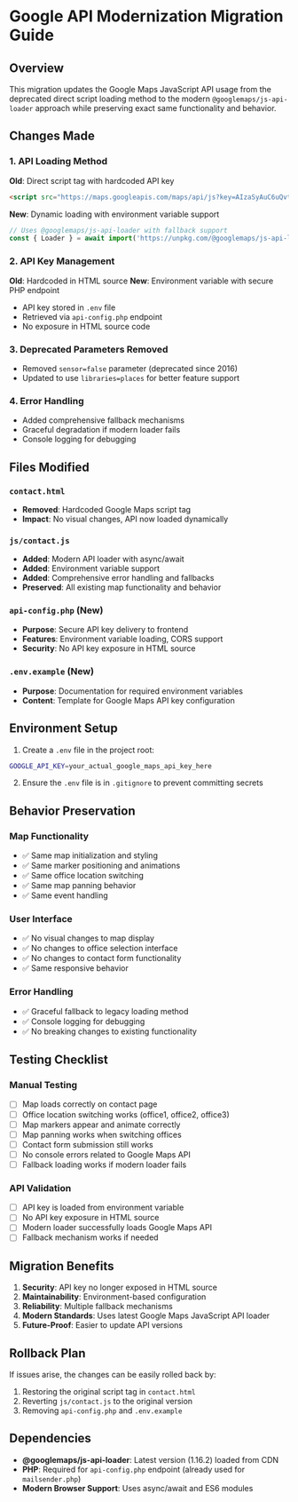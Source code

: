 # Google API Modernization Migration Guide

## Overview
This migration updates the Google Maps JavaScript API usage from the deprecated direct script loading method to the modern `@googlemaps/js-api-loader` approach while preserving exact same functionality and behavior.

## Changes Made

### 1. API Loading Method
**Old**: Direct script tag with hardcoded API key
```html
<script src="https://maps.googleapis.com/maps/api/js?key=AIzaSyAuC6uQvtDvk0xU3oHyrsd3Tt0iSD_Xiu8&sensor=false"></script>
```

**New**: Dynamic loading with environment variable support
```javascript
// Uses @googlemaps/js-api-loader with fallback support
const { Loader } = await import('https://unpkg.com/@googlemaps/js-api-loader@1.16.2/dist/index.min.js');
```

### 2. API Key Management
**Old**: Hardcoded in HTML source
**New**: Environment variable with secure PHP endpoint
- API key stored in `.env` file
- Retrieved via `api-config.php` endpoint
- No exposure in HTML source code

### 3. Deprecated Parameters Removed
- Removed `sensor=false` parameter (deprecated since 2016)
- Updated to use `libraries=places` for better feature support

### 4. Error Handling
- Added comprehensive fallback mechanisms
- Graceful degradation if modern loader fails
- Console logging for debugging

## Files Modified

### `contact.html`
- **Removed**: Hardcoded Google Maps script tag
- **Impact**: No visual changes, API now loaded dynamically

### `js/contact.js`
- **Added**: Modern API loader with async/await
- **Added**: Environment variable support
- **Added**: Comprehensive error handling and fallbacks
- **Preserved**: All existing map functionality and behavior

### `api-config.php` (New)
- **Purpose**: Secure API key delivery to frontend
- **Features**: Environment variable loading, CORS support
- **Security**: No API key exposure in HTML source

### `.env.example` (New)
- **Purpose**: Documentation for required environment variables
- **Content**: Template for Google Maps API key configuration

## Environment Setup

1. Create a `.env` file in the project root:
```bash
GOOGLE_API_KEY=your_actual_google_maps_api_key_here
```

2. Ensure the `.env` file is in `.gitignore` to prevent committing secrets

## Behavior Preservation

### Map Functionality
- ✅ Same map initialization and styling
- ✅ Same marker positioning and animations
- ✅ Same office location switching
- ✅ Same map panning behavior
- ✅ Same event handling

### User Interface
- ✅ No visual changes to map display
- ✅ No changes to office selection interface
- ✅ No changes to contact form functionality
- ✅ Same responsive behavior

### Error Handling
- ✅ Graceful fallback to legacy loading method
- ✅ Console logging for debugging
- ✅ No breaking changes to existing functionality

## Testing Checklist

### Manual Testing
- [ ] Map loads correctly on contact page
- [ ] Office location switching works (office1, office2, office3)
- [ ] Map markers appear and animate correctly
- [ ] Map panning works when switching offices
- [ ] Contact form submission still works
- [ ] No console errors related to Google Maps API
- [ ] Fallback loading works if modern loader fails

### API Validation
- [ ] API key is loaded from environment variable
- [ ] No API key exposure in HTML source
- [ ] Modern loader successfully loads Google Maps API
- [ ] Fallback mechanism works if needed

## Migration Benefits

1. **Security**: API key no longer exposed in HTML source
2. **Maintainability**: Environment-based configuration
3. **Reliability**: Multiple fallback mechanisms
4. **Modern Standards**: Uses latest Google Maps JavaScript API loader
5. **Future-Proof**: Easier to update API versions

## Rollback Plan

If issues arise, the changes can be easily rolled back by:
1. Restoring the original script tag in `contact.html`
2. Reverting `js/contact.js` to the original version
3. Removing `api-config.php` and `.env.example`

## Dependencies

- **@googlemaps/js-api-loader**: Latest version (1.16.2) loaded from CDN
- **PHP**: Required for `api-config.php` endpoint (already used for `mailsender.php`)
- **Modern Browser Support**: Uses async/await and ES6 modules
